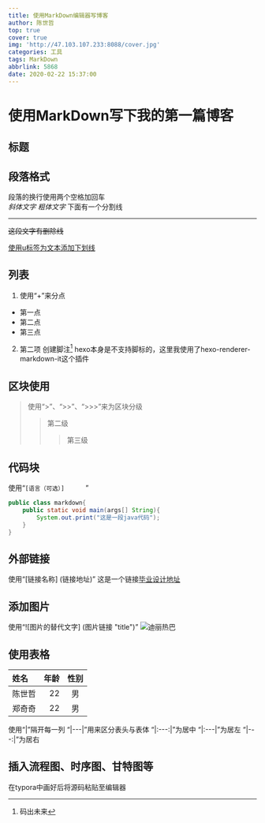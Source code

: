 ```yaml
---
title: 使用MarkDown编辑器写博客
author: 陈世哲
top: true
cover: true
img: 'http://47.103.107.233:8088/cover.jpg'
categories: 工具
tags: MarkDown
abbrlink: 5868
date: 2020-02-22 15:37:00
---
```


# 使用MarkDown写下我的第一篇博客
## 标题
## 段落格式

段落的换行使用两个空格加回车  
*斜体文字*
_粗体文字_
下面有一个分割线
***
~~这段文字有删除线~~  

<u>使用u标签为文本添加下划线</u>


## 列表
1. 使用“+”来分点
+ 第一点
+ 第二点
+ 第三点
2. 第二项
创建脚注[^a]
hexo本身是不支持脚标的，这里我使用了hexo-renderer-markdown-it这个插件
[^a]:码出未来  

## 区块使用
>使用“>”、“>>”、“>>>”来为区块分级
>>第二级
>>>第三级


## 代码块
使用“```[语言（可选）]      ```”
```java
public class markdown{
	public static void main(args[] String){
		System.out.print("这是一段java代码");
	}
}
```

## 外部链接
使用“[链接名称]  (链接地址)”
这是一个链接[毕业设计地址](http://47.103.107.233:8090)

## 添加图片
使用“![图片的替代文字]  (图片链接 "title")”
![迪丽热巴](http://47.103.107.233:8088/111/timg.jpg  "迪丽热巴")

## 使用表格
| 姓名 | 年龄 | 性别|
|:---|---:|:---:|
|陈世哲|22|男|
|郑奇奇|22|男|

使用“|”隔开每一列 
“|---|”用来区分表头与表体
“|:---:|”为居中
“|:---|”为居左
“|---:|”为居右

## 插入流程图、时序图、甘特图等
在typora中画好后将源码粘贴至编辑器
